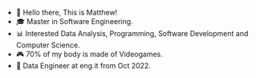 - 👋 Hello there, This is Matthew!
- 🎓 Master in Software Engineering.
- 📊 Interested Data Analysis, Programming, Software Development and Computer Science.
- 🎮 70% of my body is made of Videogames.
- 💾 Data Engineer at eng.it from Oct 2022.
